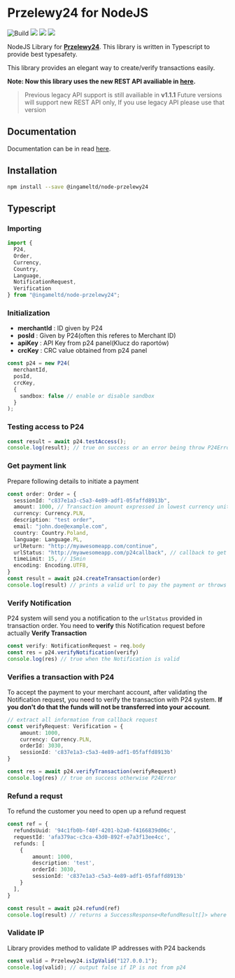 # Przelewy24 for NodeJS

![Build](https://github.com/ingameltd/node-przelewy24/workflows/Build/badge.svg) ![](https://img.shields.io/github/license/ingameltd/node-przelewy24) ![](https://img.shields.io/npm/v/@ingameltd/node-przelewy24) ![](https://img.shields.io/github/last-commit/ingameltd/node-przelewy24)

NodeJS Library for [**Przelewy24**](https://przelewy24.pl/). This library is written in Typescript to provide
best typesafety.

This library provides an elegant way to create/verify transactions easily.

**Note: Now this library uses the new REST API availiable in [here](https://developers.przelewy24.pl/index.php?en).**

> Previous legacy API support is still availiable in **v1.1.1**
> Future versions will support new REST API only, If you use legacy API please use that version

## Documentation

Documentation can be in read [here](https://ingameltd.github.io/node-przelewy24).

## Installation

```bash
npm install --save @ingameltd/node-przelewy24
```

## Typescript

### Importing

```typescript
import {
  P24,
  Order,
  Currency,
  Country,
  Language,
  NotificationRequest,
  Verification
} from "@ingameltd/node-przelewy24";
```

### Initialization

- **merchantId** : ID given by P24
- **posId** : Given by P24(often this referes to Merchant ID)
- **apiKey** : API Key from p24 panel(Klucz do raportów)
- **crcKey** : CRC value obtained from p24 panel

```typescript
const p24 = new P24(
  merchantId, 
  posId, 
  crcKey, 
  { 
    sandbox: false // enable or disable sandbox
  }
);
```

### Testing access to P24

```typescript
const result = await p24.testAccess();
console.log(result); // true on success or an error being throw P24Error
```

### Get payment link

Prepare following details to initiate a payment

```typescript
const order: Order = {
  sessionId: "c837e1a3-c5a3-4e89-adf1-05faffd8913b",
  amount: 1000, // Transaction amount expressed in lowest currency unit, e.g. 1.23 PLN = 123
  currency: Currency.PLN,
  description: "test order",
  email: "john.doe@example.com",
  country: Country.Poland,
  language: Language.PL,
  urlReturn: "http://myawesomeapp.com/continue",
  urlStatus: "http://myawesomeapp.com/p24callback", // callback to get notification
  timeLimit: 15, // 15min
  encoding: Encoding.UTF8,
}
const result = await p24.createTransaction(order)
console.log(result) // prints a valid url to pay the payment or throws an error
```

### Verify Notification

P24 system will send you a notification to the `urlStatus` provided in
transaction order. You need to **verify** this Notification request before actually **Verify Transaction**

```typescript
const verify: NotificationRequest = req.body
const res = p24.verifyNotification(verify)
console.log(res) // true when the Notification is valid
```

### Verifies a transaction with P24

To accept the payment to your merchant account, after validating the Notification
request, you need to verify the transaction with P24 system. **If you don't do that the funds will not be transferred into your account**.

```typescript
// extract all information from callback request
const verifyRequest: Verification = {
    amount: 1000,
    currency: Currency.PLN,
    orderId: 3030,
    sessionId: 'c837e1a3-c5a3-4e89-adf1-05faffd8913b'
}

const res = await p24.verifyTransaction(verifyRequest)
console.log(res) // true on success otherwise P24Error
```

### Refund a requst

To refund the customer you need to open up a refund request

```typescript
const ref = {
  refundsUuid: '94c1fb0b-f40f-4201-b2a0-f4166839d06c',
  requestId: 'afa379ac-c3ca-43d0-892f-e7a3f13ee4cc',
  refunds: [
    {
        amount: 1000,
        description: 'test',
        orderId: 3030,
        sessionId: 'c837e1a3-c5a3-4e89-adf1-05faffd8913b'
    }
  ],
}

const result = await p24.refund(ref)
console.log(result) // returns a SuccessResponse<RefundResult[]> where you can find about each refund request in array
```

### Validate IP

Library provides method to validate IP addresses with P24 backends

```typescript
const valid = Przelewy24.isIpValid("127.0.0.1");
console.log(valid); // output false if IP is not from p24
```
